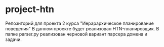 # project-htn
Репозиторий для проекта 2 курса "Иерарархическое планирование поведения"
В данном проекте будет реализован HTN-планировщик.
В папке parser.py реализован черновой вариант парсера домена и задачи. 
